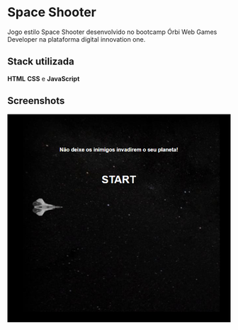 
# Space Shooter

Jogo estilo Space Shooter desenvolvido no bootcamp Órbi Web Games Developer na plataforma digital innovation one.


## Stack utilizada

**HTML** **CSS** e **JavaScript**



## Screenshots

![App Screenshot](https://github.com/WalisonMiranda/DIO-Space-Shooter/blob/36abf7a7f6b80386ee3e2df6dbb061861db03876/image%20.png)
